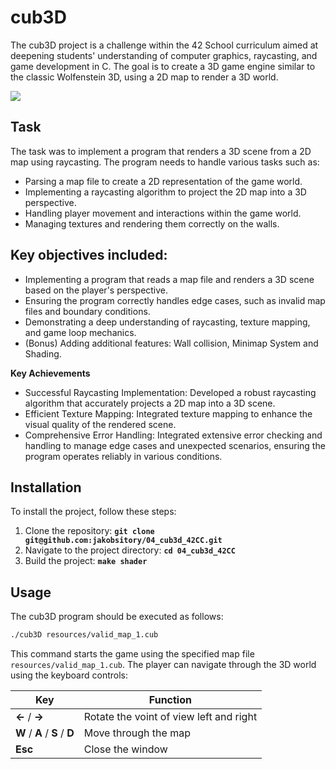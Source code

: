 # **cub3D**
The cub3D project is a challenge within the 42 School curriculum aimed at deepening students' understanding of computer graphics, raycasting, and game development in C. The goal is to create a 3D game engine similar to the classic Wolfenstein 3D, using a 2D map to render a 3D world.

![](./cubed_demo.gif)

## **Task**
The task was to implement a program that renders a 3D scene from a 2D map using raycasting. The program needs to handle various tasks such as:

- Parsing a map file to create a 2D representation of the game world.
- Implementing a raycasting algorithm to project the 2D map into a 3D perspective.
- Handling player movement and interactions within the game world.
- Managing textures and rendering them correctly on the walls.

## **Key objectives included:**

- Implementing a program that reads a map file and renders a 3D scene based on the player's perspective.
- Ensuring the program correctly handles edge cases, such as invalid map files and boundary conditions.
- Demonstrating a deep understanding of raycasting, texture mapping, and game loop mechanics.
- (Bonus) Adding additional features: Wall collision, Minimap System and Shading.

**Key Achievements**

- Successful Raycasting Implementation: Developed a robust raycasting algorithm that accurately projects a 2D map into a 3D scene.
- Efficient Texture Mapping: Integrated texture mapping to enhance the visual quality of the rendered scene.
- Comprehensive Error Handling: Integrated extensive error checking and handling to manage edge cases and unexpected scenarios, ensuring the program operates reliably in various conditions.

## **Installation**
To install the project, follow these steps:

1. Clone the repository: **`git clone git@github.com:jakobsitory/04_cub3d_42CC.git`**
2. Navigate to the project directory: **`cd 04_cub3d_42CC`**
3. Build the project: **`make shader`**

## **Usage**

The cub3D program should be executed as follows:
```bash
./cub3D resources/valid_map_1.cub
```
This command starts the game using the specified map file `resources/valid_map_1.cub`. The player can navigate through the 3D world using the keyboard controls:

| **Key**           | **Function**                                      |
|-------------------|---------------------------------------------------|
| **←** / **→**     | Rotate the voint of view left and right           |
| **W** / **A** / **S** / **D**              | Move through the map     |
| **Esc**           | Close the window                                  |
